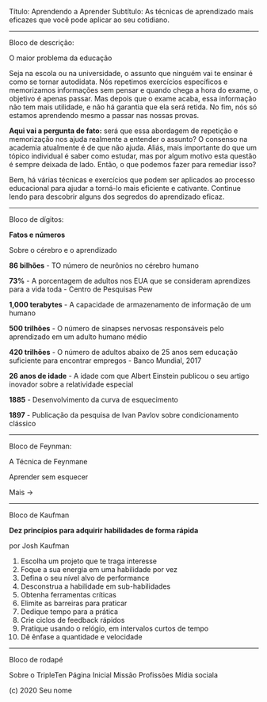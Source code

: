 Título: Aprendendo a Aprender
Subtítulo: As técnicas de aprendizado mais eficazes que você pode aplicar ao seu cotidiano.
___________________________
Bloco de descrição:

O maior problema da educação

Seja na escola ou na universidade, o assunto que ninguém vai te ensinar é como se tornar autodidata. Nós repetimos exercícios específicos e memorizamos informações sem pensar e quando chega a hora do exame, o objetivo é apenas passar. Mas depois que o exame acaba, essa informação não tem mais utilidade, e não há garantia que ela será retida. No fim, nós só estamos aprendendo mesmo a passar nas nossas provas.

**Aqui vai a pergunta de fato:** será que essa abordagem de repetição e memorização nos ajuda realmente a entender o assunto? O consenso na academia atualmente é de que não ajuda. Aliás, mais importante do que um tópico individual é saber como estudar, mas por algum motivo esta questão é sempre deixada de lado. Então, o que podemos fazer para remediar isso?

Bem, há várias técnicas e exercícios que podem ser aplicados ao processo educacional para ajudar a torná-lo mais eficiente e cativante. Continue lendo para descobrir alguns dos segredos do aprendizado eficaz.

___________________________

Bloco de dígitos:

**Fatos e números** 

Sobre o cérebro e o aprendizado

**86 bilhões** - TO número de neurônios no cérebro humano

**73%** - A porcentagem de adultos nos EUA que se consideram aprendizes para a vida toda - Centro de Pesquisas Pew

**1,000 terabytes** - A capacidade de armazenamento de informação de um humano

**500 trilhões** - O número de sinapses nervosas responsáveis pelo aprendizado em um adulto humano médio

**420 trilhões** - O número de adultos abaixo de 25 anos sem educação suficiente para encontrar empregos - Banco Mundial, 2017

**26 anos de idade** - A idade com que Albert Einstein publicou o seu artigo inovador sobre a relatividade especial

**1885** - Desenvolvimento da curva de esquecimento

**1897** - Publicação da pesquisa de Ivan Pavlov sobre condicionamento clássico

___________________________
Bloco de Feynman:

A Técnica de Feynmane 

Aprender sem esquecer

Mais →
___________________________
Bloco de Kaufman 

**Dez princípios para adquirir habilidades de forma rápida**

por Josh Kaufman

1. Escolha um projeto que te traga interesse
2. Foque a sua energia em uma habilidade por vez
3. Defina o seu nível alvo de performance
4. Desconstrua a habilidade em sub-habilidades
5. Obtenha ferramentas críticas
6. Elimite as barreiras para praticar
7. Dedique tempo para a prática
8. Crie ciclos de feedback rápidos
9. Pratique usando o relógio, em intervalos curtos de tempo
10. Dê ênfase a quantidade e velocidade

___________________________
Bloco de rodapé 

Sobre o TripleTen
Página Inicial 
Missão
Profissões
Mídia sociala

(c) 2020 Seu nome

